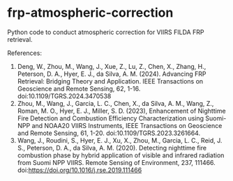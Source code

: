 # frp-atmospheric-correction
Python code to conduct atmospheric correction for VIIRS FILDA FRP retrieval.

References:
1. Deng, W., Zhou, M., Wang, J., Xue, Z., Lu, Z., Chen, X., Zhang, H., Peterson, D. A., Hyer, E. J., da Silva, A. M. (2024). Advancing FRP Retrieval: Bridging Theory and Application. IEEE Transactions on Geoscience and Remote Sensing, 62, 1-16. doi:10.1109/TGRS.2024.3470538 
2. Zhou, M., Wang, J., Garcia, L. C., Chen, X., da Silva, A. M., Wang, Z., Roman, M. O., Hyer, E. J., Miller, S. D. (2023), Enhancement of Nighttime Fire Detection and Combustion Efficiency Characterization using Suomi-NPP and NOAA20 VIIRS Instruments, IEEE Transactions on Geoscience and Remote Sensing, 61, 1-20. doi:10.1109/TGRS.2023.3261664.
3. Wang, J., Roudini, S., Hyer, E. J., Xu, X., Zhou, M., Garcia, L. C., Reid, J. S., Peterson, D. A., da Silva, A. M. (2020). Detecting nighttime fire combustion phase by hybrid application of visible and infrared radiation from Suomi NPP VIIRS. Remote Sensing of Environment, 237, 111466. doi:https://doi.org/10.1016/j.rse.2019.111466
